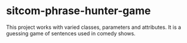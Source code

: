 # sitcom-phrase-hunter-game
This project works with varied classes, parameters and attributes. It is a guessing game of sentences used in comedy shows. 
